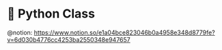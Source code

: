 # 🥨 Python Class 
@notion: https://www.notion.so/e1a04bce823046b0a4958e348d8779fe?v=6d030b4776cc4253ba2550348e947657
